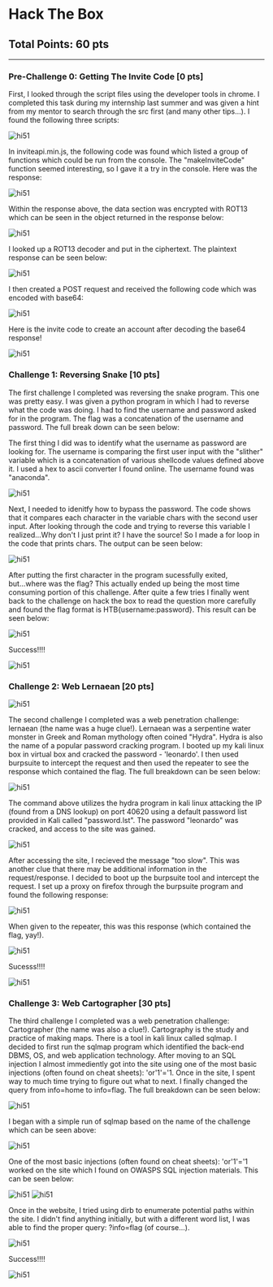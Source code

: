 # Hack The Box
## Total Points: 60 pts
__________________________________________________________________________________________
### Pre-Challenge 0: Getting The Invite Code [0 pts]
First, I looked through the script files using the developer tools in chrome. I completed this task during my internship last summer and was given a hint from my mentor to search through the src first (and many other tips...). I found the following three scripts:  

<img src="invitecode1.PNG" alt="hi51" class="inline"/>

In inviteapi.min.js, the following code was found which listed a group of functions which could be run from the console. The "makeInviteCode" function seemed interesting, so I gave it a try in the console. Here was the response:  

<img src="invitecode2.PNG" alt="hi51" class="inline"/>

Within the response above, the data section was encrypted with ROT13 which can be seen in the object returned in the response below:  

<img src="invitecode3.PNG" alt="hi51" class="inline"/>

I looked up a ROT13 decoder and put in the ciphertext. The plaintext response can be seen below:    

<img src="Invitecode4.PNG" alt="hi51" class="inline"/>

I then created a POST request and received the following code which was encoded with base64:  

<img src="Invitecode5.PNG" alt="hi51" class="inline"/>

Here is the invite code to create an account after decoding the base64 response!  

<img src="invitecode6.PNG" alt="hi51" class="inline"/>

### Challenge 1: Reversing Snake [10 pts]
The first challenge I completed was reversing the snake program. This one was pretty easy. I was given a python program in which I had to reverse what the code was doing. I had to find the username and password asked for in the program. The flag was a concatenation of the username and password. The full break down can be seen below:  

The first thing I did was to identify what the username as password are looking for. The username is comparing the first user input with the "slither" variable which is a concatenation of various shellcode values defined above it. I used a hex to ascii converter I found online. The username found was "anaconda".  

<img src="snake0.PNG" alt="hi51" class="inline"/>

Next, I needed to idenitfy how to bypass the password. The code shows that it compares each character in the variable chars with the second user input. After looking through the code and trying to reverse this variable I realized...Why don't I just print it? I have the source! So I made a for loop in the code that prints chars. The output can be seen below:  

<img src="snake1.PNG" alt="hi51" class="inline"/>

After putting the first character in the program sucessfully exited, but...where was the flag? This actually ended up being the most time consuming portion of this challenge. After quite a few tries I finally went back to the challenge on hack the box to read the question more carefully and found the flag format is HTB{username:password}. This result can be seen below:

<img src="snake2.PNG" alt="hi51" class="inline"/>

Success!!!!  

<img src="snake3.PNG" alt="hi51" class="inline"/>

### Challenge 2: Web Lernaean [20 pts]

<img src="hydra0.PNG" alt="hi51" class="inline"/>

The second challenge I completed was a web penetration challenge: lernaean (the name was a huge clue!). Lernaean was a serpentine water monster in Greek and Roman mythology often coined "Hydra". Hydra is also the name of a popular password cracking program. I booted up my kali linux box in virtual box and cracked the password - 'leonardo'. I then used burpsuite to intercept the request and then used the repeater to see the response which contained the flag. The full breakdown can be seen below:  

<img src="hydra2.PNG" alt="hi51" class="inline"/>

The command above utilizes the hydra program in kali linux attacking the IP (found from a DNS lookup) on port 40620 using a default password list provided in Kali called "password.lst". The password "leonardo" was cracked, and access to the site was gained.  

<img src="hydra2.5.PNG" alt="hi51" class="inline"/>

After accessing the site, I recieved the message "too slow". This was another clue that there may be additional information in the request/response. I decided to boot up the burpsuite tool and intercept the request. I set up a proxy on firefox through the burpsuite program and found the following response:  

<img src="hydra3.PNG" alt="hi51" class="inline"/>

When given to the repeater, this was this response (which contained the flag, yay!).  

<img src="hydra4.PNG" alt="hi51" class="inline"/>

Sucesss!!!!  

<img src="hydra5.PNG" alt="hi51" class="inline"/>

### Challenge 3: Web Cartographer [30 pts]

The third challenge I completed was a web penetration challenge: Cartographer (the name was also a clue!). Cartography is the study and practice of making maps. There is a tool in kali linux called sqlmap. I decided to first run the sqlmap program which identified the back-end DBMS, OS, and web application technology. After moving to an SQL injection I almost immediently got into the site using one of the most basic injections (often found on cheat sheets): 'or'1'='1. Once in the site, I spent way to much time trying to figure out what to next. I finally changed the query from info=home to info=flag. The full breakdown can be seen below:    

<img src="sqlmap1.PNG" alt="hi51" class="inline"/>

I began with a simple run of sqlmap based on the name of the challenge which can be seen above:  

<img src="sqlmap2.PNG" alt="hi51" class="inline"/>

One of the most basic injections (often found on cheat sheets): 'or'1'='1 worked on the site which I found on OWASPS SQL injection materials. This can be seen below:  

<img src="sqlmap3.PNG" alt="hi51" class="inline"/>
<img src="sqlmap4.PNG" alt="hi51" class="inline"/>

Once in the website, I tried using dirb to enumerate potential paths within the site. I didn't find anything initially, but with a different word list, I was able to find the proper query: ?info=flag (of course...).

<img src="sqlmap5.PNG" alt="hi51" class="inline"/>

Success!!!!

<img src="sqlmap7.PNG" alt="hi51" class="inline"/>
